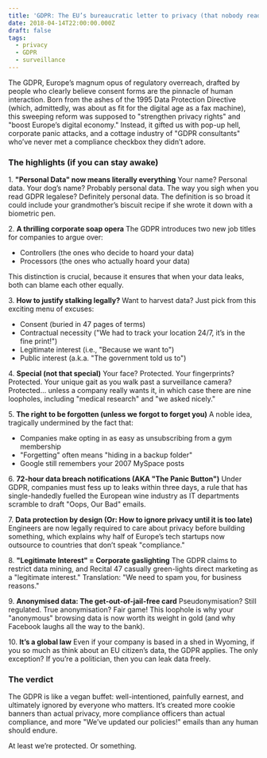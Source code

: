 ```yaml
---
title: 'GDPR: The EU’s bureaucratic letter to privacy (that nobody reads)'
date: 2018-04-14T22:00:00.000Z
draft: false
tags:
  - privacy
  - GDPR
  - surveillance
---
```


The GDPR, Europe’s magnum opus of regulatory overreach, drafted by people who clearly believe consent forms are the pinnacle of human interaction. Born from the ashes of the 1995 Data Protection Directive (which, admittedly, was about as fit for the digital age as a fax machine), this sweeping reform was supposed to "strengthen privacy rights" and "boost Europe’s digital economy." Instead, it gifted us with pop-up hell, corporate panic attacks, and a cottage industry of "GDPR consultants" who’ve never met a compliance checkbox they didn’t adore.

### The highlights (if you can stay awake)

1\. **"Personal Data" now means literally everything** 
Your name? Personal data. Your dog’s name? Probably personal data. The way you sigh when you read GDPR legalese? Definitely personal data. The definition is so broad it could include your grandmother’s biscuit recipe if she wrote it down with a biometric pen.

2\. **A thrilling corporate soap opera** 
The GDPR introduces two new job titles for companies to argue over:

* Controllers (the ones who decide to hoard your data)
* Processors (the ones who actually hoard your data)

This distinction is crucial, because it ensures that when your data leaks, both can blame each other equally.

3\. **How to justify stalking legally?** 
Want to harvest data? Just pick from this exciting menu of excuses:

* Consent (buried in 47 pages of terms)
* Contractual necessity ("We had to track your location 24/7, it’s in the fine print!")
* Legitimate interest (i.e., "Because we want to")
* Public interest (a.k.a. "The government told us to")

4\. **Special (not that special)** 
Your face? Protected. Your fingerprints? Protected. Your unique gait as you walk past a surveillance camera? Protected… unless a company really wants it, in which case there are nine loopholes, including "medical research" and "we asked nicely."

5\. **The right to be forgotten (unless we forgot to forget you)** 
A noble idea, tragically undermined by the fact that:

* Companies make opting in as easy as unsubscribing from a gym membership
* "Forgetting" often means "hiding in a backup folder"
* Google still remembers your 2007 MySpace posts

6\. **72-hour data breach notifications (AKA "The Panic Button")** 
Under GDPR, companies must fess up to leaks within three days, a rule that has single-handedly fuelled the European wine industry as IT departments scramble to draft "Oops, Our Bad" emails.

7\. **Data protection by design (Or: How to ignore privacy until it is too late)** 
Engineers are now legally required to care about privacy before building something, which explains why half of Europe’s tech startups now outsource to countries that don’t speak "compliance."

8\. **"Legitimate Interest" = Corporate gaslighting**
The GDPR claims to restrict data mining, and Recital 47 casually green-lights direct marketing as a "legitimate interest." Translation: "We need to spam you, for business reasons."

9\. **Anonymised data: The get-out-of-jail-free card**
Pseudonymisation? Still regulated. True anonymisation? Fair game! This loophole is why your "anonymous" browsing data is now worth its weight in gold (and why Facebook laughs all the way to the bank).

10\. **It’s a global law**
Even if your company is based in a shed in Wyoming, if you so much as think about an EU citizen’s data, the GDPR applies. The only exception? If you’re a politician, then you can leak data freely.

### The verdict

The GDPR is like a vegan buffet: well-intentioned, painfully earnest, and ultimately ignored by everyone who matters. It’s created more cookie banners than actual privacy, more compliance officers than actual compliance, and more "We’ve updated our policies!" emails than any human should endure.

At least we’re protected. Or something.
